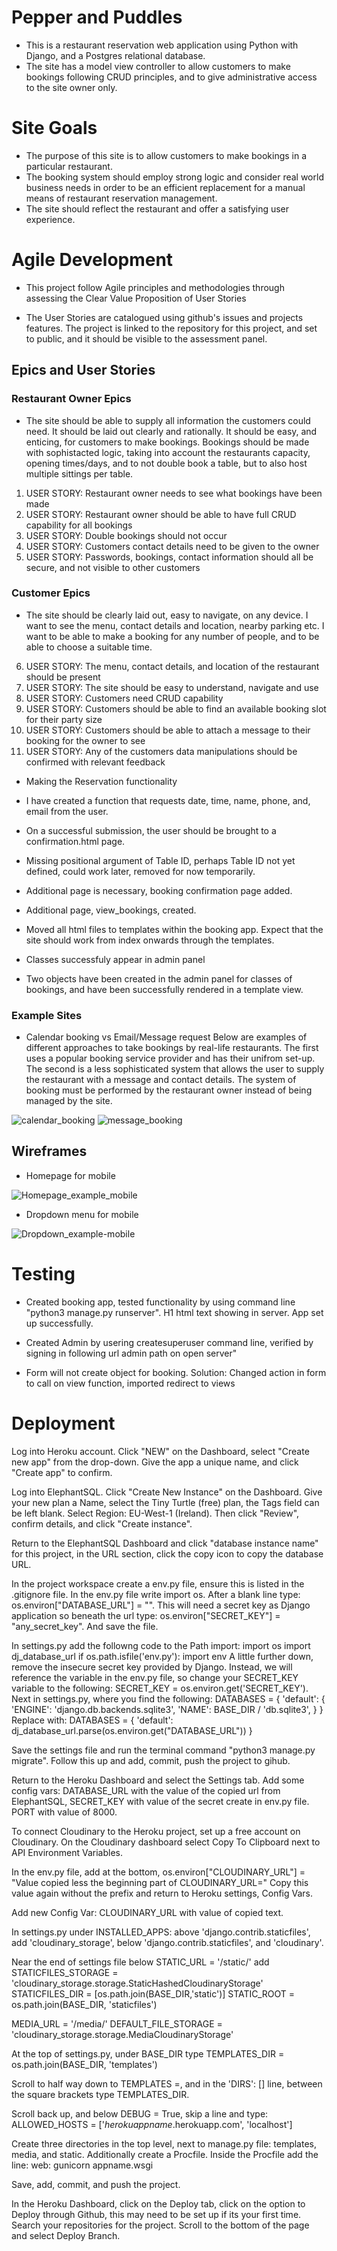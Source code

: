 # Pepper and Puddles

- This is a restaurant reservation web application using Python with Django, and a Postgres relational database.
- The site has a model view controller to allow customers to make bookings following CRUD principles, and to give administrative access to the site owner only.

# Site Goals

- The purpose of this site is to allow customers to make bookings in a particular restaurant. 
- The booking system should employ strong logic and consider real world business needs in order to be an efficient replacement for a manual means of restaurant reservation management.
- The site should reflect the restaurant and offer a satisfying user experience.

# Agile Development

- This project follow Agile principles and methodologies through assessing the Clear Value Proposition of User Stories

- The User Stories are catalogued using github's issues and projects features. The project is linked to the repository for this project, and set to public, and it should be visible to the assessment panel.

## Epics and User Stories

### Restaurant Owner Epics
- The site should be able to supply all information the customers could need. It should be laid out clearly and rationally. It should be easy, and enticing, for customers to make bookings. Bookings should be made with sophistacted logic, taking into account the restaurants capacity, opening times/days, and to not double book a table, but to also host multiple sittings per table.

1. USER STORY: Restaurant owner needs to see what bookings have been made
2. USER STORY: Restaurant owner should be able to have full CRUD capability for all bookings
3. USER STORY: Double bookings should not occur
4. USER STORY: Customers contact details need to be given to the owner
5. USER STORY: Passwords, bookings, contact information should all be secure, and not visible to other customers

### Customer Epics
- The site should be clearly laid out, easy to navigate, on any device. I want to see the menu, contact details and location, nearby parking etc. I want to be able to make a booking for any number of people, and to be able to choose a suitable time.

6. USER STORY: The menu, contact details, and location of the restaurant should be present
7. USER STORY: The site should be easy to understand, navigate and use
8. USER STORY: Customers need CRUD capability
9. USER STORY: Customers should be able to find an available booking slot for their party size
10. USER STORY: Customers should be able to attach a message to their booking for the owner to see
11. USER STORY: Any of the customers data manipulations should be confirmed with relevant feedback


- Making the Reservation functionality
- I have created a function that requests date, time, name, phone, and, email from the user.
- On a successful submission, the user should be brought to a confirmation.html page.
- Missing positional argument of Table ID, perhaps Table ID not yet defined, could work later, removed for now temporarily.

- Additional page is necessary, booking confirmation page added.
- Additional page, view_bookings, created.


- Moved all html files to templates within the booking app. Expect that the site should work from index onwards through the templates.

- Classes successfuly appear in admin panel
- Two objects have been created in the admin panel for classes of bookings, and have been successfully rendered in a template view.

### Example Sites

- Calendar booking vs Email/Message request
Below are examples of different approaches to take bookings by real-life restaurants. The first uses a popular booking service provider and has their unifrom set-up. The second is a less sophisticated system that allows the user to supply the restaurant with a message and contact details. The system of booking must be performed by the restaurant owner instead of being managed by the site.

![calendar_booking](assets/readme_documentation/calendar_booking_example.jpg) ![message_booking](assets/readme_documentation/booking_page_example.jpg)


## Wireframes

- Homepage for mobile

![Homepage_example_mobile](assets/readme_documentation/homepage_wireframe.jpg)
- Dropdown menu for mobile

![Dropdown_example-mobile](assets/readme_documentation/dropdown_wireframe.jpg)

# Testing

- Created booking app, tested functionality by using command line "python3 manage.py runserver".
H1 html text showing in server. App set up successfully.

- Created Admin by usering createsuperuser command line, verified by signing in following url admin path on open server"

- Form will not create object for booking. Solution: Changed action in form to call on view function, imported redirect to views

# Deployment

Log into Heroku account. Click "NEW" on the Dashboard, select "Create new app" from the drop-down. Give the app a unique name, and click "Create app" to confirm.

Log into ElephantSQL. Click "Create New Instance" on the Dashboard. Give your new plan a Name, select the Tiny Turtle (free) plan, the Tags field can be left blank. Select Region: EU-West-1 (Ireland). Then click "Review", confirm details, and click "Create instance".

Return to the ElephantSQL Dashboard and click "database instance name" for this project, in the URL section, click the copy icon to copy the database URL.

In the project workspace create a env.py file, ensure this is listed in the .gitignore file. In the env.py file write import os. After a blank line type:  os.environ["DATABASE_URL"] = "<copiedURLfromElephanSQL>". This will need a secret key as Django application so beneath the url type:  os.environ["SECRET_KEY"] = "any_secret_key". And save the file.

In settings.py add the followng code to the Path import:  import os
 import dj_database_url
 if os.path.isfile('env.py'):
     import env
A little further down, remove the insecure secret key provided by Django. Instead, we will reference the variable in the env.py file, so change your SECRET_KEY variable to the following:  SECRET_KEY = os.environ.get('SECRET_KEY').
Next in settings.py, where you find the following:
  DATABASES = {
      'default': {
          'ENGINE': 'django.db.backends.sqlite3',
          'NAME': BASE_DIR / 'db.sqlite3',
      }
  }
Replace with: 
  DATABASES = {
     'default': dj_database_url.parse(os.environ.get("DATABASE_URL"))
 }

 Save the settings file and run the terminal command "python3 manage.py migrate".
 Follow this up and add, commit, push the project to gihub.

Return to the Heroku Dashboard and select the Settings tab. Add some config vars:
DATABASE_URL with the value of the copied url from ElephantSQL,
SECRET_KEY with value of the secret create in env.py file.
PORT with value of 8000.

To connect Cloudinary to the Heroku project, set up a free account on Cloudinary.
On the Cloudinary dashboard select Copy To Clipboard next to API Environment Variables.

In the env.py file, add at the bottom, os.environ["CLOUDINARY_URL"] = "Value copied less the beginning part of CLOUDINARY_URL="
Copy this value again without the prefix and return to Heroku settings, Config Vars.

Add new Config Var:
CLOUDINARY_URL  with value of copied text.

In settings.py under INSTALLED_APPS: above 'django.contrib.staticfiles', add 'cloudinary_storage', below 'django.contrib.staticfiles', and 'cloudinary'.

Near the end of settings file below STATIC_URL = '/static/' add
STATICFILES_STORAGE = 'cloudinary_storage.storage.StaticHashedCloudinaryStorage'
STATICFILES_DIR = [os.path.join(BASE_DIR,'static')]
STATIC_ROOT = os.path.join(BASE_DIR, 'staticfiles')

MEDIA_URL = '/media/'
DEFAULT_FILE_STORAGE = 'cloudinary_storage.storage.MediaCloudinaryStorage'

At the top of settings.py, under BASE_DIR type
TEMPLATES_DIR = os.path.join(BASE_DIR, 'templates')

Scroll to half way down to TEMPLATES =, and in the 'DIRS': [] line, between the square brackets type TEMPLATES_DIR.

Scroll back up, and below DEBUG = True, skip a line and type: 
ALLOWED_HOSTS = ['*herokuappname*.herokuapp.com', 'localhost']

Create three directories in the top level, next to manage.py file: templates, media, and static. Additionally create a Procfile. Inside the Procfile add the line:
web: gunicorn appname.wsgi

Save, add, commit, and push the project.

In the Heroku Dashboard, click on the Deploy tab, click on the option to Deploy through Github, this may need to be set up if its your first time. Search your repositories for the project. Scroll to the bottom of the page and select Deploy Branch.
